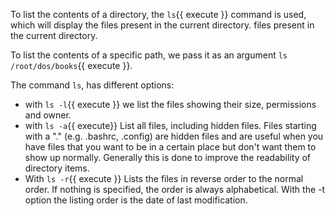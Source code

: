 To list the contents of a directory, the `ls`{{ execute }} command is used, which will display the files present in the current directory.
files present in the current directory.

To list the contents of a specific path, we pass it as an argument `ls /root/dos/books`{{ execute }}.

The command `ls`, has different options:
* with `ls -l`{{ execute }} we list the files showing their size, permissions and owner.
* with `ls -a`{{ execute}} List all files, including hidden files. Files starting with a "." (e.g. .bashrc, .config) are hidden files and are useful when you have files that you want to be in a certain place but don't want them to show up normally. Generally this is done to improve the readability of directory items.
* With `ls -r`{{ execute }} Lists the files in reverse order to the normal order. If nothing is specified, the order is always alphabetical. With the -t option the listing order is the date of last modification.